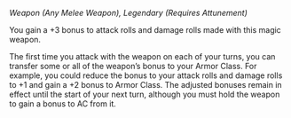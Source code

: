 _Weapon (Any Melee Weapon), Legendary (Requires Attunement)_

You gain a +3 bonus to attack rolls and damage rolls made with this magic weapon.

The first time you attack with the weapon on each of your turns, you can transfer some or all of the weapon’s bonus to your Armor Class. For example, you could reduce the bonus to your attack rolls and damage rolls to +1 and gain a +2 bonus to Armor Class. The adjusted bonuses remain in effect until the start of your next turn, although you must hold the weapon to gain a bonus to AC from it.